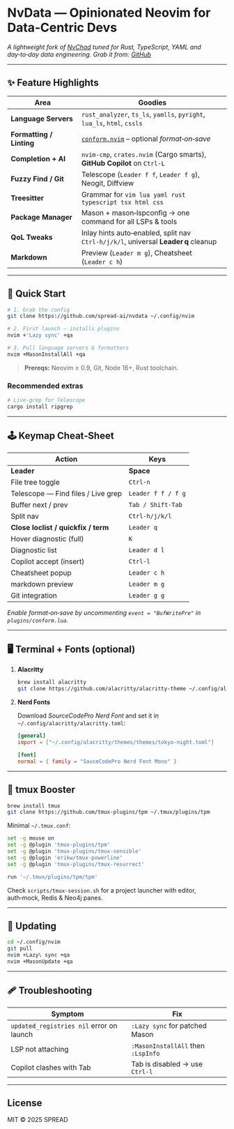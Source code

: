 # NvData — Opinionated Neovim for Data‑Centric Devs

*A lightweight fork of [NvChad](https://github.com/NvChad/NvChad) tuned for Rust, TypeScript, YAML and day‑to‑day data engineering.*
*Grab it from: [GitHub](https://github.com/spread-ai/nvdata)*

---

## ✨ Feature Highlights

| Area                     | Goodies                                                                                     |
| ------------------------ | -------------------------------------------------------------------------------------------- |
| **Language Servers**     | `rust_analyzer`, `ts_ls`, `yamlls`, `pyright`, `lua_ls`, `html`, `cssls`                     |
| **Formatting / Linting** | [`conform.nvim`](https://github.com/stevearc/conform.nvim) – optional *format‑on‑save*       |
| **Completion + AI**      | `nvim‑cmp`, `crates.nvim` (Cargo smarts), **GitHub Copilot** on `Ctrl‑L`                     |
| **Fuzzy Find / Git**     | Telescope (`Leader f f`, `Leader f g`), Neogit, Diffview                                     |
| **Treesitter**           | Grammar for `vim lua yaml rust typescript tsx html css`                                      |
| **Package Manager**      | Mason + mason‑lspconfig → one command for all LSPs & tools                                   |
| **QoL Tweaks**           | Inlay hints auto‑enabled, split nav `Ctrl‑h/j/k/l`, universal **Leader q** cleanup           |
| **Markdown**             | Preview (`Leader m g`), Cheatsheet (`Leader c h`)                                            |


---

## 🚀 Quick Start

```bash
# 1. Grab the config
git clone https://github.com/spread-ai/nvdata ~/.config/nvim

# 2. First launch – installs plugins
nvim +'Lazy sync' +qa

# 3. Pull language servers & formatters
nvim +MasonInstallAll +qa
```

> **Prereqs:** Neovim ≥ 0.9, Git, Node 16+, Rust toolchain.

### Recommended extras

```bash
# Live‑grep for Telescope
cargo install ripgrep
```

---

## 🕹 Keymap Cheat‑Sheet

| Action                                   | Keys                |
| ---------------------------------------- | ------------------- |
| **Leader**                               | **Space**           |
| File tree toggle                         | `Ctrl‑n`            |
| Telescope — Find files / Live grep       | `Leader f f / f g`  |
| Buffer next / prev                       | `Tab / Shift‑Tab`   |
| Split nav                                | `Ctrl‑h/j/k/l`      |
| **Close loclist / quickfix / term**      | `Leader q`          |
| Hover diagnostic (full)                  | `K`                 |
| Diagnostic list                          | `Leader d l`        |
| Copilot accept (insert)                  | `Ctrl‑l`            |
| Cheatsheet popup                         | `Leader c h`        |
| markdown preview                         | `Leader m g`        |
| Git integration                          | `Leader g g`              |

*Enable format‑on‑save by uncommenting `event = "BufWritePre"` in `plugins/conform.lua`.*

---

## 🖥  Terminal + Fonts (optional)

1. **Alacritty**

   ```bash
   brew install alacritty
   git clone https://github.com/alacritty/alacritty-theme ~/.config/alacritty/themes
   ```

2. **Nerd Fonts**

   Download *SourceCodePro Nerd Font* and set it in `~/.config/alacritty/alacritty.toml`:

   ```toml
   [general]
   import = ["~/.config/alacritty/themes/themes/tokyo-night.toml"]

   [font]
   normal = { family = "SauceCodePro Nerd Font Mono" }
   ```

---

## 🧰 tmux Booster

```bash
brew install tmux
git clone https://github.com/tmux-plugins/tpm ~/.tmux/plugins/tpm
```

Minimal `~/.tmux.conf`:

```bash
set -g mouse on
set -g @plugin 'tmux-plugins/tpm'
set -g @plugin 'tmux-plugins/tmux-sensible'
set -g @plugin 'erikw/tmux-powerline'
set -g @plugin 'tmux-plugins/tmux-resurrect'

run '~/.tmux/plugins/tpm/tpm'
```

Check `scripts/tmux-session.sh` for a project launcher with editor, auth‑mock, Redis & Neo4j panes.

---

## 🔄 Updating

```bash
cd ~/.config/nvim
git pull
nvim +Lazy\ sync +qa
nvim +MasonUpdate +qa
```

---

## 🩹 Troubleshooting

| Symptom                                           | Fix                            |
| ------------------------------------------------- | ------------------------------ |
| `updated_registries nil` error on launch          | `:Lazy sync` for patched Mason |
| LSP not attaching                                 | `:MasonInstallAll` then `:LspInfo` |
| Copilot clashes with Tab                          | Tab is disabled → use `Ctrl‑l` |

---

## License

MIT © 2025 SPREAD
